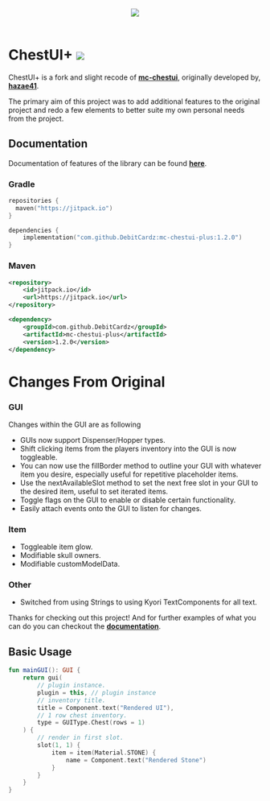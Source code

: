 <h3 align=center>
  <img src="https://i.imgur.com/3Sk1buV.png"/><br><br>
</h3>

# ChestUI+ [![](https://jitpack.io/v/DebitCardz/mc-chestui-plus.svg)](https://jitpack.io/#DebitCardz/mc-chestui-plus)

ChestUI+ is a fork and slight recode of [**mc-chestui**](https://github.com/hazae41/mc-chestui), originally developed
by, [**hazae41**](https://github.com/hazae41/).

The primary aim of this project was to add additional features to the original project and redo a few elements to better
suite my own personal needs from the project.

## Documentation
Documentation of features of the library can be found [**here**](https://github.com/DebitCardz/mc-chestui-plus/wiki).

### Gradle

```kts
repositories {
  maven("https://jitpack.io")
}

dependencies {
    implementation("com.github.DebitCardz:mc-chestui-plus:1.2.0")
}
```
### Maven
```xml
<repository>
    <id>jitpack.io</id>
    <url>https://jitpack.io</url>
</repository>

<dependency>
    <groupId>com.github.DebitCardz</groupId>
    <artifactId>mc-chestui-plus</artifactId>
    <version>1.2.0</version>
</dependency>

```

# Changes From Original

### GUI

Changes within the GUI are as following

* GUIs now support Dispenser/Hopper types.
* Shift clicking items from the players inventory into the GUI is now toggleable.
* You can now use the fillBorder method to outline your GUI with whatever item you desire, especially useful for
  repetitive placeholder items.
* Use the nextAvailableSlot method to set the next free slot in your GUI to the desired item, useful to set iterated
  items.
* Toggle flags on the GUI to enable or disable certain functionality.
* Easily attach events onto the GUI to listen for changes.

### Item

* Toggleable item glow.
* Modifiable skull owners.
* Modifiable customModelData.

### Other

* Switched from using Strings to using Kyori TextComponents for all text.

Thanks for checking out this project! And for further examples of what you can do you can checkout the [**documentation**](https://github.com/DebitCardz/mc-chestui-plus/wiki).

## Basic Usage

```kotlin
fun mainGUI(): GUI {
    return gui(
        // plugin instance.
        plugin = this, // plugin instance
        // inventory title.
        title = Component.text("Rendered UI"),
        // 1 row chest inventory.
        type = GUIType.Chest(rows = 1)
    ) {
        // render in first slot.
        slot(1, 1) { 
            item = item(Material.STONE) { 
                name = Component.text("Rendered Stone")
            }
        }
    }
}
```
